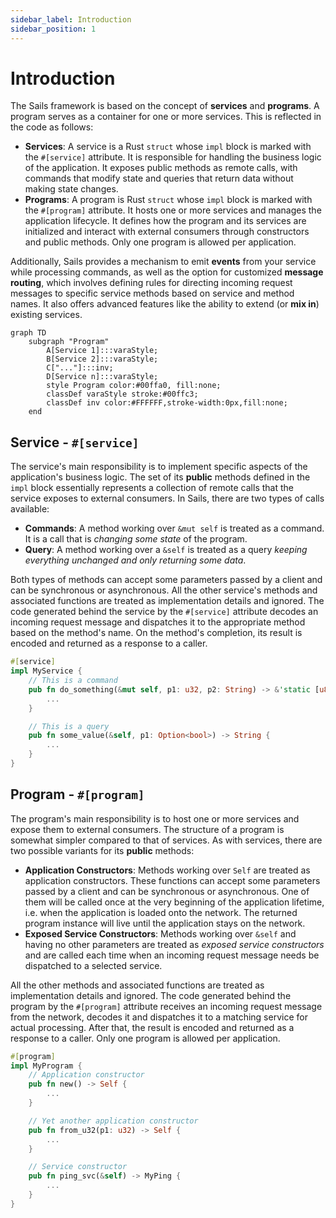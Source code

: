 ```yaml
---
sidebar_label: Introduction
sidebar_position: 1
---
```


# Introduction

The Sails framework is based on the concept of **services** and **programs**. A program serves as a container for one or more services.
This is reflected in the code as follows:

- **Services**: A service is a Rust `struct` whose `impl` block is marked with the `#[service]` attribute. It is responsible for handling the business logic of the application.
It exposes public methods as remote calls, with commands that modify state and queries that return data without making state changes.
- **Programs**: A program is Rust `struct` whose `impl` block is marked with the `#[program]` attribute. It hosts one or more services and manages the application lifecycle. It defines how the program and its services are initialized and interact with external consumers through constructors and public methods. Only one program is allowed per application.

Additionally, Sails provides a mechanism to emit **events** from your service while processing commands, as well as the option for customized **message routing**, which involves defining rules for directing incoming request messages to specific service methods based on service and method names. It also offers advanced features like the ability to extend (or **mix in**) existing services.

```mermaid
graph TD
    subgraph "Program"
        A[Service 1]:::varaStyle;
        B[Service 2]:::varaStyle;
        C["..."]:::inv;
        D[Service n]:::varaStyle;
        style Program color:#00ffa0, fill:none;
        classDef varaStyle stroke:#00ffc3;
        classDef inv color:#FFFFFF,stroke-width:0px,fill:none;
    end
```

## Service - `#[service]`

The service's main responsibility is to implement specific aspects of the application's business logic. The set of its **public** methods defined in the `impl` block essentially represents a collection of remote calls that the service exposes to external consumers. In Sails, there are two types of calls available:

- **Commands**: A method working over `&mut self` is treated as
a command. It is a call that is *changing some state* of the program.
- **Query**: A method working over a `&self` is treated as a query *keeping everything unchanged and only returning some data*. 

Both types of methods can accept some parameters passed by a client and can be synchronous
or asynchronous. All the other service's methods and associated functions are treated
as implementation details and ignored. The code generated behind the service by the
`#[service]` attribute decodes an incoming request message and dispatches it to the
appropriate method based on the method's name. On the method's completion, its result
is encoded and returned as a response to a caller.

```rust
#[service]
impl MyService {
    // This is a command
    pub fn do_something(&mut self, p1: u32, p2: String) -> &'static [u8] {
        ...
    }

    // This is a query
    pub fn some_value(&self, p1: Option<bool>) -> String {
        ...
    }
}
```

## Program - `#[program]`

The program's main responsibility is to host one or more services and expose them to external consumers. The structure of a program is somewhat simpler compared to that of services. As with services, there are two possible variants for its **public** methods:

- **Application Constructors**: Methods working over `Self` are treated as application constructors. These functions can accept some parameters
passed by a client and can be synchronous or asynchronous. One of them will be called
once at the very beginning of the application lifetime, i.e. when the application is
loaded onto the network. The returned program instance will live until the application
stays on the network.
- **Exposed Service Constructors**: Methods working over `&self` and having no other parameters are treated as *exposed service constructors* and are called
each time when an incoming request message needs be dispatched to a selected service.

All the other methods and associated functions are treated as implementation details
and ignored. The code generated behind the program by the `#[program]` attribute
receives an incoming request message from the network, decodes it and dispatches it to
a matching service for actual processing. After that, the result is encoded and returned
as a response to a caller. Only one program is allowed per application.

```rust
#[program]
impl MyProgram {
    // Application constructor
    pub fn new() -> Self {
        ...
    }

    // Yet another application constructor
    pub fn from_u32(p1: u32) -> Self {
        ...
    }

    // Service constructor
    pub fn ping_svc(&self) -> MyPing {
        ...
    }
}
```